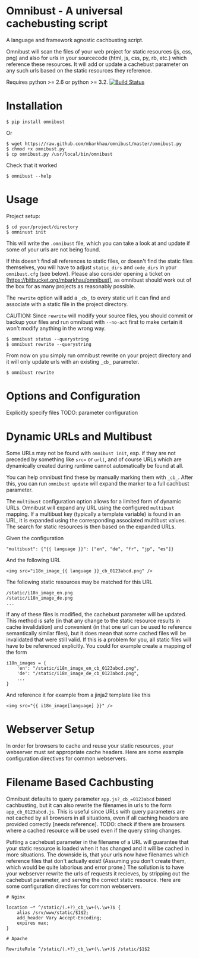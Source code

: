 Omnibust - A universal cachebusting script
==========================================

A language and framework agnostic cachbusting script.

Omnibust will scan the files of your web project for static resources
(js, css, png) and also for urls in your sourcecode (html, js, css, py,
rb, etc.) which reference these resources. It will add or update a
cachebust parameter on any such urls based on the static resources they
reference.

Requires python >= 2.6 or python >= 3.2.
[![Build Status](https://travis-ci.org/mbarkhau/omnibust.png)](https://travis-ci.org/mbarkhau/omnibust)

Installation
============

    $ pip install omnibust

Or

    $ wget https://raw.github.com/mbarkhau/omnibust/master/omnibust.py
    $ chmod +x omnibust.py
    $ cp omnibust.py /usr/local/bin/omnibust

Check that it worked
    
    $ omnibust --help

Usage
=====

Project setup:

    $ cd your/project/directory
    $ omninust init

This will write the `.omnibust` file, which you can take a look at and
update if some of your urls are not being found.

If this doesn't find all references to static files, or doesn't find
the static files themselves, you will have to adjust `static_dirs` and
`code_dirs` in your `omnibust.cfg` (see below). Please also consider
opening a ticket on [https://bitbucket.org/mbarkhau/omnibust], as 
omnibust should work out of the box for as many projects as reasonably
possible.

The `rewrite` option will add a `_cb_` to every static url it can
find and associate with a static file in the project directory.

CAUTION: Since `rewrite` will modify your source files, you should
commit or backup your files and run omnibust with `--no-act` first to
make certain it won't modify anything in the wrong way.

    $ omnibust status --querystring
    $ omnibust rewrite --querystring

From now on you simply run omnibust rewrite on your project directory
and it will only update urls with an existing `_cb_` parameter.

    $ omnibust rewrite


Options and Configuration
=========================


Explicitly specify files
TODO: parameter configuration


Dynamic URLs and Multibust
==========================

Some URLs may not be found with `omnibust init`, esp. if they are not preceded
by something like `src=` or `url(`, and of course URLs which are dynamically
created during runtime cannot automatically be found at all.

You can help omnibust find these by manually marking them with `_cb_`. After
this, you can run `omnibust update` will expand the marker to a full cachbust
parameter.

The `multibust` configuration option allows for a limited form of dynamic URLs.
Omnibust will expand any URL using the configured `multibust` mapping. If a
multibust key (typically a template variable) is found in an URL, it is 
expanded using the corresponding associated multibust values. The search for
static resources is then based on the expanded URLs.

Given the configuration

    "multibust": {"{{ language }}": ["en", "de", "fr", "jp", "es"]}

And the following URL

    <img src="i18n_image_{{ language }}_cb_0123abcd.png" />

The following static resources may be matched for this URL

    /static/i18n_image_en.png
    /static/i18n_image_de.png
    ...

If any of these files is modified, the cachebust parameter will be updated. 
This method is safe (in that any change to the static resource results in
cache invalidation) and convenient (in that one url can be used to reference
semantically similar files), but it does mean that some cached files will be
invalidated that were still valid. If this is a problem for you, all static
files will have to be referenced explicitly. You could for example create a
mapping of the form

    i18n_images = {
        'en': "/static/i18n_image_en_cb_0123abcd.png",
        'de': "/static/i18n_image_de_cb_0123abcd.png",
        ...
    }

And reference it for example from a jinja2 template like this

    <img src="{{ i18n_image[language] }}" />


Webserver Setup
===============

In order for browsers to cache and reuse your static resources, your
webserver must set appropriate cache headers. Here are some example
configuration directives for common webservers.


Filename Based Cachbusting
==========================

Omnibust defaults to query parameter `app.js?_cb_=0123abcd` based
cachbusting, but it can also rewrite the filenames in urls to the form
`app_cb_0123abcd.js`. This is useful since URLs with query parameters are not
cached by all browsers in all situations, even if all caching headers are
provided correctly [needs reference]. TODO: check if there are browsers where
a cached resource will be used even if the query string changes.

Putting a cachebust parameter in the filename of a URL will guarantee that your
static resource is loaded when it has changed and it will be cached in more
situations. The downside is, that your urls now have filenames which reference
files that don't actually exist! (Assuming you don't create them, which would
be quite laborious and error prone.) The sollution is to have your webserver
rewrite the urls of requests it recieves, by stripping out the cachebust
parameter, and serving the correct static resource. Here are some
configuration directives for common webservers.

	# Nginx

	location ~* ^/static/(.+?)_cb_\w+(\.\w+)$ {
	    alias /srv/www/static/$1$2;
	    add_header Vary Accept-Encoding;
	    expires max;
	}
 
	# Apache

	RewriteRule ^/static/(.+?)_cb_\w+(\.\w+)$ /static/$1$2
